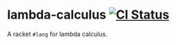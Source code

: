 # lambda-calculus [![CI Status][ci-status-badge]][ci-status]

A racket `#lang` for lambda calculus.

[ci-status]: https://github.com/jackfirth/lambda-calculus/actions
[ci-status-badge]: https://github.com/jackfirth/lambda-calculus/workflows/CI/badge.svg
[docs]: https://docs.racket-lang.org/lambda-calculus/index.html
[docs-badge]: https://img.shields.io/badge/docs-published-blue.svg
